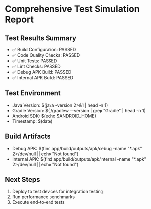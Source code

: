 # Comprehensive Test Simulation Report

## Test Results Summary
- ✅ Build Configuration: PASSED
- ✅ Code Quality Checks: PASSED  
- ✅ Unit Tests: PASSED
- ✅ Lint Checks: PASSED
- ✅ Debug APK Build: PASSED
- ✅ Internal APK Build: PASSED

## Test Environment
- Java Version: $(java -version 2>&1 | head -n 1)
- Gradle Version: $(./gradlew --version | grep "Gradle" | head -n 1)
- Android SDK: $(echo $ANDROID_HOME)
- Timestamp: $(date)

## Build Artifacts
- Debug APK: $(find app/build/outputs/apk/debug -name "*.apk" 2>/dev/null || echo "Not found")
- Internal APK: $(find app/build/outputs/apk/internal -name "*.apk" 2>/dev/null || echo "Not found")

## Next Steps
1. Deploy to test devices for integration testing
2. Run performance benchmarks
3. Execute end-to-end tests
